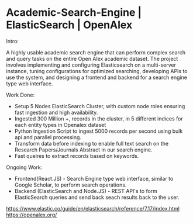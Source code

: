 # Academic-Search-Engine | ElasticSearch | OpenAlex 

Intro:

A highly usable academic search engine that can perform complex search and query tasks on the entire Open Alex academic dataset. The project involves implementing and configuring Elasticsearch on a multi-server instance, tuning configurations for optimized searching, developing APIs to use the system, and designing a frontend and backend for a search engine type web interface.


Work Done:
* Setup 5 Nodes ElasticSearch Cluster, with custom node roles ensuring fast ingestion and high availability.
* Ingested 300 Million +, records in the cluster, in 5 different indices for each entity types in Openalex dataset
* Python Ingestion Script to ingest 5000 records per second using bulk api and parallel processing.
* Transform data before indexing to enable full text search on the Research Papers/Journals Abstract in our search engine.
* Fast queires to extract records based on keywords.

Ongoing Work:
* Frontend(React.JS) - Search Engine type web interface, similar to Google Scholar, to perform search operations.
* Backend (ElasticSearch and Node.JS) -  REST API's to form ElasticSearch queries and send back seach results back to the user.


https://www.elastic.co/guide/en/elasticsearch/reference/7.17/index.html
https://openalex.org/

